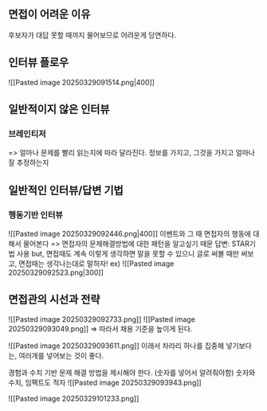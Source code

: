 ## 면접이 어려운 이유
후보자가 대답 못할 때까지 물어보므로 어려운게 당연하다.
## 인터뷰 플로우
![[Pasted image 20250329091514.png|400]]
## 일반적이지 않은 인터뷰
### 브레인티저
=> 얼마나 문제를 빨리 읽는지에 따라 달라진다.
정보를 가지고, 그것을 가지고 얼마나 잘 추정하는지
## 일반적인 인터뷰/답변 기법
### 행동기반 인터뷰
![[Pasted image 20250329092446.png|400]]
이벤트와 그 때 면접자의 행동에 대해서 물어본다
=> 면접자의 문제해결방법에 대한 패턴을 알고싶기 때문
답변: STAR기법 사용
but, 면접때도 계속 이렇게 생각하면 말을 못할 수 있으니 글로 써볼 때만 써보고, 면접때는 생각나는대로 말하자!
ex) 
![[Pasted image 20250329092523.png|300]]

## 면접관의 시선과 전략
![[Pasted image 20250329092733.png]]
![[Pasted image 20250329093049.png]]
=> 따라서 채용 기준을 높이게 된다.

![[Pasted image 20250329093611.png]]
이래서 차라리 하나를 집중해 넣기보다는, 여러개를 넣어보는 것이 좋다.

경험과 수치 기반 문제 해결 방법을 제시해야 한다. (숫자를 넣어서 알려줘야함)
숫자와 수치, 임팩트도 적자
![[Pasted image 20250329093943.png]]


![[Pasted image 20250329101233.png]]